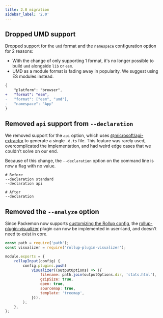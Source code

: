 ```yaml
---
title: 2.0 migration
sidebar_label: '2.0'
---
```


## Dropped UMD support

Dropped support for the `umd` format and the `namespace` configuration option for 2 reasons:

- With the change of only supporting 1 format, it's no longer possible to build `umd` alongside
  `lib` or `esm`.
- UMD as a module format is fading away in popularity. We suggest using ES modules instead.

```diff
{
	"platform": "browser",
+	"format": "esm",
-	"format": ["esm", "umd"],
-	"namespace": "App"
}
```

## Removed `api` support from `--declaration`

We removed support for the `api` option, which uses
[@microsoft/api-extractor](https://api-extractor.com/) to generate a single `.d.ts` file. This
feature was rarely used, overcomplicated the implementation, and had weird edge cases that we
couldn't solve on our end.

Because of this change, the `--declaration` option on the command line is now a flag with no value.

```shell
# Before
--declaration standard
--declaration api

# After
--declaration
```

## Removed the `--analyze` option

Since Packemon now supports
[customizing the Rollup config](../advanced#customizing-babel-and-rollup), the
[rollup-plugin-visualizer](https://github.com/btd/rollup-plugin-visualizer) plugin can now be
implemented in user-land, and doesn't need to exist in core.

```js
const path = require('path');
const visualizer = require('rollup-plugin-visualizer');

module.exports = {
	rollupInput(config) {
		config.plugins.push(
			visualizer((outputOptions) => ({
				filename: path.join(outputOptions.dir, 'stats.html'),
				gzipSize: true,
				open: true,
				sourcemap: true,
				template: 'treemap',
			})),
		);
	},
};
```
